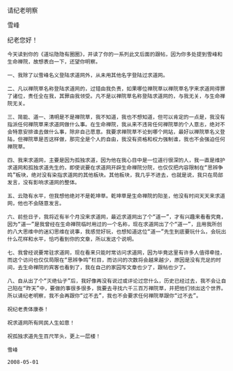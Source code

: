 请纪老明察

雪峰


纪老您好！

    今天读到你的《道坛隐隐有圈圈》，并读了你的一系列此文后面的跟帖，因为你多处提到雪峰和生命禅院，故想表白一下，还望你明察。

    一、我除了以雪峰名义登陆求道网外，从未用其他名字登陆过求道网。

    二、凡以禅院草名称登陆求道网的，过错由我负责，如果哪位禅院草以禅院草名字来求道网得罪了诸位，责任全在我，其罪由我领受。凡不是以禅院草名称登陆求道网的，与我无关，与生命禅院无关。

    三、简能、道一、清明是不是禅院草，我不知道，我也不想知道，但可以肯定的一点是，我没有指派任何禅院草来求道网做什么事。在生命禅院，我从来不违背任何禅院草的个人意志，绝对不会特意安排谁去做什么事，除非自己愿意。我要求禅院草不论到哪个网站，最好以禅院草名义登陆，但禅院草是否这样做，那完全是个人的自由，我没有资格和权力强制谁，我也不会强迫任何禅院草。

    四、我来求道网，主要是因为孤独求道，因为他在我心目中是一位道行很深的人，我一直是维护求道网和孤独求道先生的，即使说要在求道网开辟生命禅院分院，也仅仅把内容限制在“思辨争鸣”板块，绝对没有染指求道网的其他板块。其他板块，我几乎不进去，也就是说，我只在局部发言，没有影响求道网的整体。

    五、云隐有水平，但我想他绝对不是乾坤草。乾坤草是生命禅院的阳圣，他没有时间天天来求道网，他也不会随意发言。

    六、前些日子，我将近有半个月没来求道网，最近求道网出了个“道一”，才有兴趣来看看究竟，因为“道一”是我曾经在生命禅院临时用过的一个名称，现在求道网出了个“道一”，且用我所创的八大思维中的迷幻思维在说事，我感觉好玩，也想知道这位“道一”先生到底要玩什么，会玩出什么花样和水平，恰巧看到你的文章，所以发这个说明。

    七、我曾经说要常驻求道网，现在看来只能时常访问求道网，因为毕竟这里有许多人值得牵挂，而这个访问也仅仅局限在“思辨争鸣”栏目，而访问的次数将会越来越少，原因是没有充足的时间，去生命禅院的宾客也看到了，我在自己的家园写文章也少了，跟帖也少了。

    八、自从出了个“灭绝仙子”后，我好像再没有说过或评论过您什么，历史已经过去，我不会让自己陷在“昨天”中，要做的事很多很多，我要去寻找六千三百万禅院草，并把他们领出这个世界。所以请纪老明察，我不会再跟你“过不去”，我也不会要求任何禅院草跟你“过不去”。

    祝纪老贵体康泰！

    祝求道网所有网民人生如意！

    祝孤独求道先生百尺竿头，更上一层楼！

    雪峰

    2008-05-01




